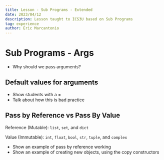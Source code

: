 ```yaml
---
title: Lesson - Sub Programs - Extended
date: 2023/04/12
description: Lesson taught to ICS3U based on Sub Programs
tag: experience
author: Eric Marcantonio
---
```


# Sub Programs - Args

- Why should we pass arguments?

## Default values for arguments

- Show students with a =
- Talk about how this is bad practice

## Pass by Reference vs Pass By Value

Reference (Mutable): `list`, `set`, and `dict`

Value (Immutable): `int`, `float`, `bool`, `str`, `tuple`, and `complex`

- Show an example of pass by reference working
- Show an example of creating new objects, using the copy constructors


